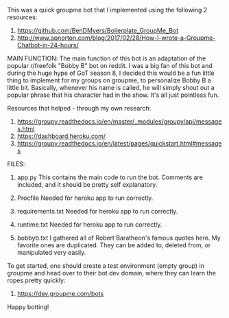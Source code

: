 This was a quick groupme bot that I implemented using the following 2 resources:

1) https://github.com/BenDMyers/Boilerplate_GroupMe_Bot
2) http://www.apnorton.com/blog/2017/02/28/How-I-wrote-a-Groupme-Chatbot-in-24-hours/

MAIN FUNCTION: The main function of this bot is an adaptation of the popular r/freefolk "Bobby B" bot on reddit. I was a big fan of this bot and during the huge hype of GoT season 8, I decided this would be a fun little thing to implement for my groups on groupme, to personalize Bobby B a little bit. Basically, whenever his name is called, he will simply shout out a popular phrase that his character had in the show. It's all just pointless fun.

Resources that helped - through my own research:

1) https://groupy.readthedocs.io/en/master/_modules/groupy/api/messages.html
2) https://dashboard.heroku.com/
3) https://groupy.readthedocs.io/en/latest/pages/quickstart.html#messages

FILES:

1) app.py
    This contains the main code to run the bot. Comments are included, and it should be pretty self explanatory. 

2) Procfile
    Needed for heroku app to run correctly.

3) requirements.txt
    Needed for heroku app to run correctly.

4)  runtime.txt
    Needed for heroku app to run correctly.

5) bobbyb.txt
    I gathered all of Robert Baratheon's famous quotes here. My favorite ones are duplicated. They can be added to, deleted from, or manipulated very easily.

To get started, one should create a test environment (empty group) in groupme and head over to their bot dev domain, where they can learn the ropes pretty quickly:
1)  https://dev.groupme.com/bots

Happy botting!
